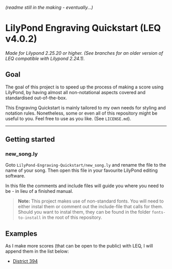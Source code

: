 *(readme still in the making - eventually...)*

# LilyPond Engraving Quickstart (LEQ v4.0.2)

*Made for Lilypond 2.25.20 or higher. (See branches for an older version of LEQ compatible with Lilypond 2.24.1).*

## Goal

The goal of this project is to speed up the process of making a score using LilyPond, by having almost all non-notational aspects covered and standardised out-of-the-box.

This Engraving Quickstart is mainly tailored to my own needs for styling and notation rules. Nonetheless, some or even all of this repository might be useful to you. Feel free to use as you like. (See `LICENSE.md`).

---

## Getting started

### new_song.ly

Goto `LilyPond-Engraving-Quickstart/new_song.ly` and rename the file to the name of your song. Then open this file in your favourite LilyPond editing software.

In this file the comments and include files will guide you where you need to be - in lieu of a finished manual.

> **Note:** This project makes use of non-standard fonts. You will need to either instal them or comment out the include-file that calls for them. Should you want to instal them, they can be found in the folder `fonts-to-install` in the root of this repository.

## Examples

As I make more scores (that can be open to the public) with LEQ, I will append them in the list below:

- [District 394](https://github.com/jasonthomasgabriel/District-394--LilyPond-Score-/)
